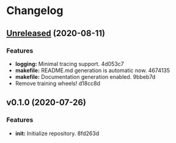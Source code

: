 # Changelog

## [Unreleased](https://github.com/Hoverbear-Consulting/junctor/compare/v0.1.0...HEAD) (2020-08-11)

### Features

* **logging:** Minimal tracing support. 4d053c7
* **makefile:** README.md generation is automatic now. 4674135
* **makefile:** Documentation generation enabled. 9bbeb7d
* Remove training wheels! d18cc8d


## v0.1.0 (2020-07-26)

### Features

* **init:** Initialize repository. 8fd263d


